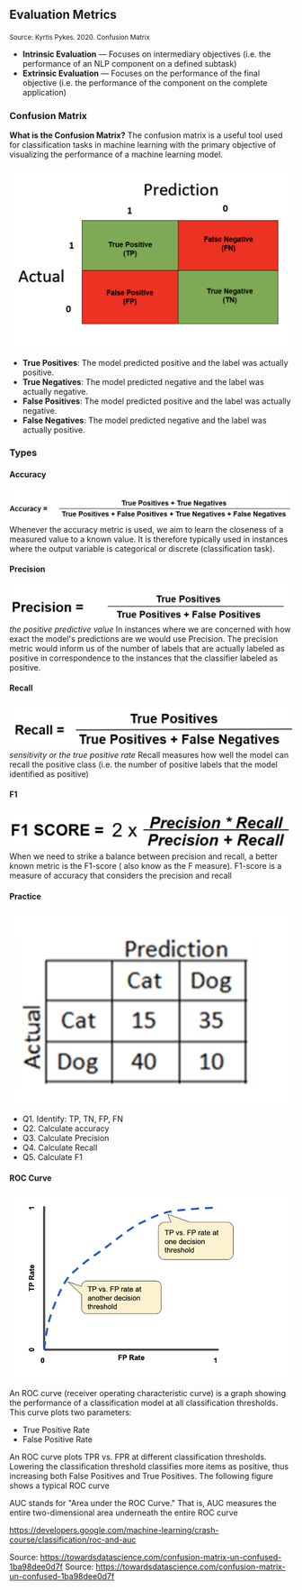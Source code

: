 ## Evaluation Metrics

<small>Source: Kyrtis Pykes. 2020. Confusion Matrix</small>

- **Intrinsic Evaluation** — Focuses on intermediary objectives (i.e. the performance of an NLP component on a defined subtask)
- **Extrinsic Evaluation** — Focuses on the performance of the final objective (i.e. the performance of the component on the complete application)

### Confusion Matrix

**What is the Confusion Matrix?**
The confusion matrix is a useful tool used for classification tasks in machine learning with the primary objective of visualizing the performance of a machine learning model.

![](_static/cmatrix.png)

- **True Positives**: The model predicted positive and the label was actually positive.
- **True Negatives**: The model predicted negative and the label was actually negative.
- **False Positives**: The model predicted positive and the label was actually negative.
- **False Negatives**: The model predicted negative and the label was actually positive.


### Types

#### Accuracy

![](_static/accuracy.png)
Whenever the accuracy metric is used, we aim to learn the closeness of a measured value to a known value. It is therefore typically used in instances where the output variable is categorical or discrete (classification task).

#### Precision

![](_static/precision.png)
_the positive predictive value_
In instances where we are concerned with how exact the model's predictions are we would use Precision. The precision metric would inform us of the number of labels that are actually labeled as positive in correspondence to the instances that the classifier labeled as positive.



#### Recall

![](_static/recall.png)
_sensitivity or the true positive rate_
Recall measures how well the model can recall the positive class (i.e. the number of positive labels that the model identified as positive)


#### F1

![](_static/f1.png)
When we need to strike a balance between precision and recall, a better known metric is the F1-score ( also know as the F measure). F1-score is a measure of accuracy that considers the precision and recall 

#### Practice
![](_static/dogs.png)

- Q1. Identify: TP, TN, FP, FN
- Q2. Calculate accuracy
- Q3. Calculate Precision
- Q4. Calculate Recall
- Q5. Calculate F1


#### ROC Curve

![](_static/roc.png)

An ROC curve (receiver operating characteristic curve) is a graph showing the performance of a classification model at all classification thresholds. This curve plots two parameters:

- True Positive Rate
- False Positive Rate

An ROC curve plots TPR vs. FPR at different classification thresholds. Lowering the classification threshold classifies more items as positive, thus increasing both False Positives and True Positives. The following figure shows a typical ROC curve

AUC stands for "Area under the ROC Curve." That is, AUC measures the entire two-dimensional area underneath the entire ROC curve

https://developers.google.com/machine-learning/crash-course/classification/roc-and-auc

Source: https://towardsdatascience.com/confusion-matrix-un-confused-1ba98dee0d7f
Source: https://towardsdatascience.com/confusion-matrix-un-confused-1ba98dee0d7f
